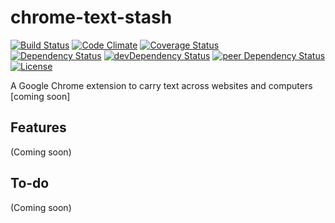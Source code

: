 # chrome-text-stash

[![Build Status](https://travis-ci.org/myTerminal/chrome-text-stash.svg?branch=master)](https://travis-ci.org/myTerminal/chrome-text-stash)
[![Code Climate](https://codeclimate.com/github/myTerminal/chrome-text-stash.png)](https://codeclimate.com/github/myTerminal/chrome-text-stash)
[![Coverage Status](https://img.shields.io/coveralls/myTerminal/chrome-text-stash.svg)](https://coveralls.io/r/myTerminal/chrome-text-stash?branch=master)  
[![Dependency Status](https://david-dm.org/myTerminal/chrome-text-stash.svg)](https://david-dm.org/myTerminal/chrome-text-stash)
[![devDependency Status](https://david-dm.org/myTerminal/chrome-text-stash/dev-status.svg)](https://david-dm.org/myTerminal/chrome-text-stash#info=devDependencies)
[![peer Dependency Status](https://david-dm.org/myTerminal/chrome-text-stash/peer-status.svg)](https://david-dm.org/myTerminal/chrome-text-stash#info=peerDependencies)  
[![License](https://img.shields.io/badge/LICENSE-GPL%20v3.0-blue.svg)](https://www.gnu.org/licenses/gpl.html)

A Google Chrome extension to carry text across websites and computers [coming soon]

## Features

(Coming soon)

## To-do

(Coming soon)
